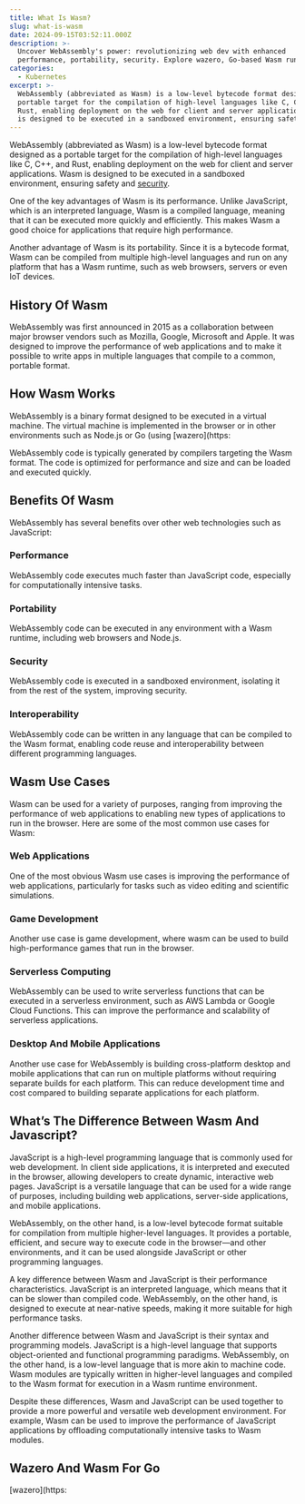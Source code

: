 ```yaml
---
title: What Is Wasm?
slug: what-is-wasm
date: 2024-09-15T03:52:11.000Z
description: >-
  Uncover WebAssembly's power: revolutionizing web dev with enhanced
  performance, portability, security. Explore wazero, Go-based Wasm runtime.
categories:
  - Kubernetes
excerpt: >-
  WebAssembly (abbreviated as Wasm) is a low-level bytecode format designed as a
  portable target for the compilation of high-level languages like C, C++, and
  Rust, enabling deployment on the web for client and server applications. Wasm
  is designed to be executed in a sandboxed environment, ensuring safety and.
---
```

WebAssembly (abbreviated as Wasm) is a low-level bytecode format designed as a portable target for the compilation of high-level languages like C, C++, and Rust, enabling deployment on the web for client and server applications. Wasm is designed to be executed in a sandboxed environment, ensuring safety and [security](/faq/why-is-application-security-important/).

One of the key advantages of Wasm is its performance. Unlike JavaScript, which is an interpreted language, Wasm is a compiled language, meaning that it can be executed more quickly and efficiently. This makes Wasm a good choice for applications that require high performance.

Another advantage of Wasm is its portability. Since it is a bytecode format, Wasm can be compiled from multiple high-level languages and run on any platform that has a Wasm runtime, such as web browsers, servers or even IoT devices.

## History Of Wasm

WebAssembly was first announced in 2015 as a collaboration between major browser vendors such as Mozilla, Google, Microsoft and Apple. It was designed to improve the performance of web applications and to make it possible to write apps in multiple languages that compile to a common, portable format.

## How Wasm Works

WebAssembly is a binary format designed to be executed in a virtual machine. The virtual machine is implemented in the browser or in other environments such as Node.js or Go (using [wazero](https:

WebAssembly code is typically generated by compilers targeting the Wasm format. The code is optimized for performance and size and can be loaded and executed quickly.

## Benefits Of Wasm

WebAssembly has several benefits over other web technologies such as JavaScript:

### Performance

WebAssembly code executes much faster than JavaScript code, especially for computationally intensive tasks.

### Portability

WebAssembly code can be executed in any environment with a Wasm runtime, including web browsers and Node.js.

### Security

WebAssembly code is executed in a sandboxed environment, isolating it from the rest of the system, improving security.

### Interoperability

WebAssembly code can be written in any language that can be compiled to the Wasm format, enabling code reuse and interoperability between different programming languages.

## Wasm Use Cases

Wasm can be used for a variety of purposes, ranging from improving the performance of web applications to enabling new types of applications to run in the browser. Here are some of the most common use cases for Wasm:

### Web Applications

One of the most obvious Wasm use cases is improving the performance of web applications, particularly for tasks such as video editing and scientific simulations.

### Game Development

Another use case is game development, where wasm can be used to build high-performance games that run in the browser.

### Serverless Computing 

WebAssembly can be used to write serverless functions that can be executed in a serverless environment, such as AWS Lambda or Google Cloud Functions. This can improve the performance and scalability of serverless applications.

### Desktop And Mobile Applications

Another use case for WebAssembly is building cross-platform desktop and mobile applications that can run on multiple platforms without requiring separate builds for each platform. This can reduce development time and cost compared to building separate applications for each platform.

## What’s The Difference Between Wasm And Javascript?

JavaScript is a high-level programming language that is commonly used for web development. In client side applications, it is interpreted and executed in the browser, allowing developers to create dynamic, interactive web pages. JavaScript is a versatile language that can be used for a wide range of purposes, including building web applications, server-side applications, and mobile applications.

WebAssembly, on the other hand, is a low-level bytecode format suitable for compilation from multiple higher-level languages. It provides a portable, efficient, and secure way to execute code in the browser—and other environments, and it can be used alongside JavaScript or other programming languages.

A key difference between Wasm and JavaScript is their performance characteristics. JavaScript is an interpreted language, which means that it can be slower than compiled code. WebAssembly, on the other hand, is designed to execute at near-native speeds, making it more suitable for high performance tasks.

Another difference between Wasm and JavaScript is their syntax and programming models. JavaScript is a high-level language that supports object-oriented and functional programming paradigms. WebAssembly, on the other hand, is a low-level language that is more akin to machine code. Wasm modules are typically written in higher-level languages and compiled to the Wasm format for execution in a Wasm runtime environment.

Despite these differences, Wasm and JavaScript can be used together to provide a more powerful and versatile web development environment. For example, Wasm can be used to improve the performance of JavaScript applications by offloading computationally intensive tasks to Wasm modules.

## Wazero And Wasm For Go

[wazero](https:
